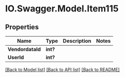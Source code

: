 # IO.Swagger.Model.Item115
## Properties

Name | Type | Description | Notes
------------ | ------------- | ------------- | -------------
**VendordataId** | **int?** |  | 
**UserId** | **int?** |  | 

[[Back to Model list]](../README.md#documentation-for-models) [[Back to API list]](../README.md#documentation-for-api-endpoints) [[Back to README]](../README.md)

